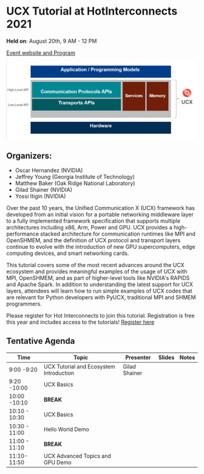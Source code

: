 # UCX Tutorial at HotInterconnects 2021

**Held on**: August 20th, 9 AM - 12 PM

[Event website and Program](https://hoti.org/program.html)

![UCX Layer](fig/ucx_tutorial_layer_diagram_2021.png)

## Organizers:
* Oscar Hernandez (NVIDIA)
* Jeffrey Young (Georgia Institute of Technology)
* Matthew Baker (Oak Ridge National Laboratory)
* Gilad Shainer (NVIDIA)
* Yossi Itigin (NVIDIA) 

Over the past 10 years, the Unified Communication X (UCX) framework has developed from an initial vision for a portable networking middleware layer to a fully implemented framework specification that supports multiple architectures including x86, Arm, Power and GPU. UCX provides a high-performance stacked architecture for communication runtimes like MPI and OpenSHMEM, and the definition of UCX protocol and transport layers continue to evolve with the introduction of new GPU supercomputers, edge computing devices, and smart networking cards. 

This tutorial covers some of the most recent advances around the UCX ecosystem and provides meaningful examples of the usage of UCX with MPI, OpenSHMEM, and as part of higher-level tools like NVIDIA's RAPIDS and Apache Spark. In addition to understanding the latest support for UCX layers, attendees will learn how to run simple examples of UCX codes that are relevant for Python developers with PyUCX, traditional MPI and SHMEM programmers.

Please register for Hot Interconnects to join this tutorial. Registration is free this year and includes access to the tutorials! [Register here](https://hoti.123signup.com/event/registration/kjxzx)

## Tentative Agenda

| Time          | Topic                                   | Presenter     | Slides | Notes |
| ------------- | --------------------------------------- | ------------- | ------ | ----- |
| 9:00 -9:20    | UCX Tutorial and Ecosystem Introduction | Gilad Shainer |        |       |
| 9:20 -10:00   | UCX Basics                              |               |        |       |
| 10:00 -10:10  | **BREAK**                               |               |        |       |
| 10:10 - 10:30 | UCX Basics                              |               |        |       |
| 10:30 - 11:00 | Hello World Demo                        |               |        |       |
| 11:00 - 11:10 | **BREAK**                               |               |        |       |
| 11:10-11:50   | UCX Advanced Topics and GPU Demo        |               |        |       |
